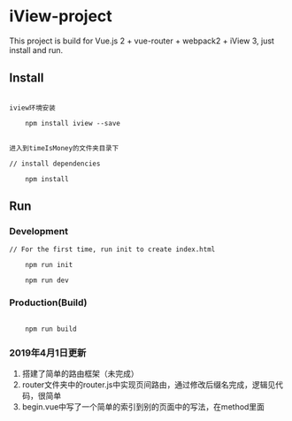 # iView-project

This project is build for Vue.js 2 + vue-router + webpack2 + iView 3, just install and run.

## Install
```bush

iview环境安装

	npm install iview --save


进入到timeIsMoney的文件夹目录下

// install dependencies

	npm install
```
## Run
### Development
```bush
// For the first time, run init to create index.html

	npm run init

	npm run dev
```
### Production(Build)
```bush

	npm run build

```
### 2019年4月1日更新
1. 搭建了简单的路由框架（未完成）
2. router文件夹中的router.js中实现页间路由，通过修改后缀名完成，逻辑见代码，很简单
3. begin.vue中写了一个简单的索引到别的页面中的写法，在method里面

